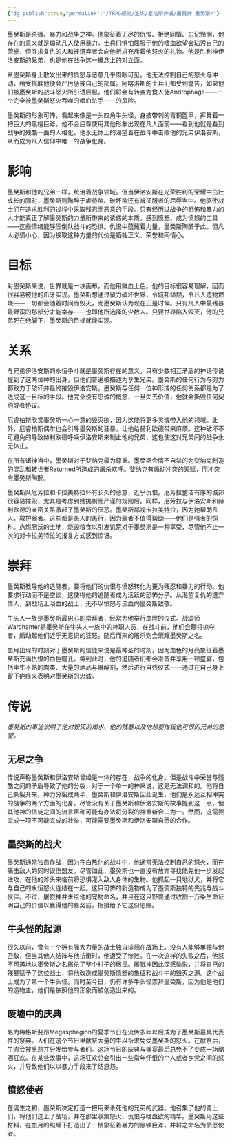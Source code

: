 ```yaml
---
{"dg-publish":true,"permalink":"/TRPG规则/圣炼/塞洛斯神谱/屠戮神 墨癸斯/"}
---
```


墨癸斯是杀戮、暴力和战争之神。他象征着无尽的仇恨、拒绝同情、忘记怜悯，他存在的意义就是煽动凡人使用暴力。士兵们惧怕屈服于他的嗜血欲望会玷污自己的荣誉，但寻求复仇的人和被遗弃者会向他祈求充斥着他怒火的礼物。他是胜利神伊洛安斯的兄弟，也是他在战争这一概念上的对立面。

从墨癸斯身上散发出来的愤怒与恶意几乎肉眼可见。他无法控制自己的怒火与冲动，稍受挑衅他便会严厉惩戒自己的部属。阿喀洛斯的士兵们都受到警告，如果他们被墨癸斯的战斗怒火所引诱屈服，他们将会有转变为食人徒Androphage——一个完全被墨癸斯怒火吞噬的嗜血杀手——的风险。

墨癸斯的形象可怖，看起来像是一头四角牛头怪，身披带刺的青铜盔甲，挥舞着一把巨大的黑檀巨斧。他不会屈尊使用其他形象出现在凡人面前——看到他就是看到战争的残酷一面的人格化。他永无休止的渴望着在战斗中击败他的兄弟伊洛安斯，从而成为凡人信仰中唯一的战争化身。

# 影响
墨癸斯和他的兄弟一样，统治着战争领域。但当伊洛安斯在光荣胜利的荣耀中茁壮成长的同时，墨癸斯则陶醉于虐待欲、破坏欲还有被征服者的屈辱当中。他驱使战士们在追求胜利的过程中采取残忍而恶意的手段。只有经历过战争的恐怖和暴力的人才能真正了解墨癸斯的力量所带来的诱惑的本质。感到愤怒、成为愤怒的工具——这些情绪能够压倒队战斗的恐惧。仇恨中蕴藏着力量，墨癸斯陶醉于此。但凡人必须小心，因为换取这种力量的代价是牺牲正义、荣誉和同情心。

# 目标
对墨癸斯来说，世界就是一块画布，而他用鲜血上色。他的目标很容易理解，因而很容易被他的爪牙实现。墨癸斯想通过蛮力破坏世界，令城邦倾颓，令凡人造物燃烧——一切都会随着时间而毁灭，而墨癸斯认为现在正是时候。只有凡人中最残暴最野蛮的那部分才能幸存——也即他所选择的少数人。只要世界陷入毁灭，他的兄弟死在他脚下，墨癸斯的目标就能实现。

# 关系
与兄弟伊洛安斯的永恒争斗就是墨癸斯存在的意义。只有少数相互矛盾的神话传说提到了这两位神的出身，但他们普遍被描述为孪生兄弟。墨癸斯的任何行为与努力都致力于破坏并最终摧毁伊洛安斯。墨癸斯与任何一位神形成的任何关系都是为了达成这一目标的手段。他完全没有忠诚的概念，一旦失去价值，他就会撕毁任何契约或者协议。

厄睿柏斯欣赏墨癸斯一心一意的毁灭欲，因为这能将更多灵魂带入他的领域。此外，厄睿柏斯偶尔也会引导墨癸斯的狂暴，让他给赫利欧德带来麻烦。这种破坏不可避免的导致赫利欧德呼唤伊洛安斯来制止他的兄弟，这也使这对兄弟间的战争永无休止。

在所有诸神当中，墨癸斯对于斐纳克最为尊重。墨癸斯会情不自禁的为斐纳克制造的混乱和转世者Returned所造成的屠杀欢呼。斐纳克有煽动冲突的天赋，而冲突令墨癸斯陶醉。

墨癸斯队厄芳拉和卡拉美特拉怀有长久的恶意，近乎仇恨。厄芳拉整洁有序的城邦很容易摧毁，尤其是考虑到她挑剔而严谨的规则后。同样，厄芳拉与伊洛安斯和赫利欧德的亲密关系激起了墨癸斯的厌恶。墨癸斯鄙视卡拉美特拉，因为她帮助凡人，救护弱者。这些都是愚人的愚行，因为弱者不值得帮助——他们是强者的饲料。点燃肥沃的土地，烧毁粮食以引发饥荒对于墨癸斯是一种享受，尽管他不止一次的对卡拉美特拉的报复方式感到惊讶。

# 崇拜
墨癸斯教导他的追随者，要将他们的仇恨与愤怒转化为更为残忍和暴力的行动。他要求行动而不是空谈，这使得他的追随者成为活跃的恐怖分子。从渴望复仇的遭弃情人，到战场上浴血的战士，无不以愤怒与流血向墨癸斯致敬。

牛头人一族是墨癸斯最忠心的崇拜者，经常为他举行血腥的仪式。战颂师Warchanter是墨癸斯在牛头人一族中的神职人员，在战斗前，他们会鞭打掠夺者，煽动起他们近乎无意识的狂怒。随后而来的屠杀则会荣耀墨癸斯之名。

血月出现的时刻对于墨癸斯的信徒来说是最神圣的时刻，因为血色的月亮象征着墨癸斯充满仇恨的血色瞳孔。每到此时，他的追随者们都会准备并享用一顿盛宴，包括半生不熟的肉类、大量的酒品与麻醉剂，然后进行自残仪式——通过在自己身上留下疤痕来表明对墨癸斯的忠诚。

# 传说
*墨癸斯的事迹说明了他对毁灭的渴求、他的残暴以及他想要摧毁他可恨的兄弟的愿望。*

## 无尽之争
传说声称墨癸斯和伊洛安斯曾经是一体的存在，战争的化身。但是战斗中荣誉与残酷之间的矛盾导致了他的分裂，对于一个单一的神来说，这是无法调和的。他将自己撕裂开来，神力分裂成两半，墨癸斯和伊洛安斯因此诞生，他们是永远互相冲突的战争的两个方面的化身。尽管没有关于墨癸斯和伊洛安斯的故事提到这一点，但其他神的信徒之间的流言声称可能有办法将分裂的神重新合二为一。然而，这需要完成一项不可能完成的壮举，可能需要墨癸斯和伊洛安斯自愿的合作。

## 墨癸斯的战犬
墨癸斯通常独自作战，因为在白热化的战斗中，他通常无法控制自己的怒火，而在痛击敌人的同时误伤盟友。尽管如此，墨癸斯也一直没有放弃寻找能先他一步发起进攻，在他的斧头来临前将恐惧灌入敌人身体的生物。他抓起一只地狱犬，并将它与自己的永恒怒火连结在一起。这只可怖的新造物成为了墨癸斯独特的先兆与战斗伙伴。不过，屠戮神并未给他的宠物命名，并且在这只野兽通过收割十万条生命证明自己的价值以赢得他的嘉奖前，拒接给予它这份恩赐。

## 牛头怪的起源
很久以前，曾有一个拥有强大力量的战士独自徘徊在战场上。没有人能够单独与他匹敌，但当其他人结阵与他抗衡时，他遭受了惨败。在一次这样的失败之后，他怒不可遏地以墨癸斯之名屠杀了整个村子的居民。屠戮神因此深感愉悦，并将自己的残暴赋予了这位战士，将他改造成墨癸斯愤怒的象征和战斗中的毁灭之源。这个战士成为了第一个牛头怪。而时至今日，仍有许多牛头怪崇拜墨癸斯，因为他是他们的造物主，他们是依照他的形象而被创造出来的。

## 废墟中的庆典
名为梅格斯斐昂Megasphagion的夏季节日在流传多年以后成为了墨癸斯最具代表性的祭典。人们在这个节日里献祭大量的牛以祈求免受墨癸斯的怒火。在献祭后，牛肉会被烹熟并分发给参与者们。这场节日的庆典与盛宴最后总免不了变成一场酗酒狂欢。在某些故事中，这场狂欢总会引出一些常年怀恨的个人或者乡党之间的怒火，并导致他们以以暴力手段来了结恩怨。

## 愤怒使者
在诞生之初，墨癸斯决定打造一把用来杀死他的兄弟的武器。他召集了他的勇士们，将他们送上了战场，并在那里收集怒火、仇恨与嗜血欲的精华。墨癸斯用这些材料，在血月的照耀下打造出了一柄象征着暴力的黑铁巨斧，并将之命名为愤怒使者。